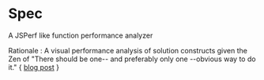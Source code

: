 Spec
====

A JSPerf like function performance analyzer


Rationale : A visual performance analysis of solution constructs  given the Zen of "There should be one-- and preferably only one --obvious way to do it." { [blog post](http://sriramvelamur.wordpress.com/2013/08/07/spec-python-library/) }